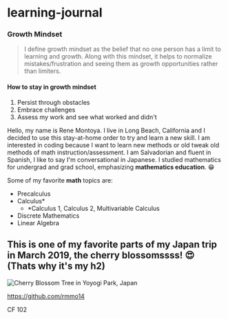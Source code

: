 # learning-journal

### Growth Mindset
>I define growth mindset as the belief that no one person has a limit to learning and growth. Along with this mindset, it helps to normalize mistakes/frustration and seeing them as growth opportunities rather than limiters. 

#### How to stay in growth mindset
1. Persist through obstacles
1. Embrace challenges
1. Assess my work and see what worked and didn't

Hello, my name is Rene Montoya. I live in Long Beach, California and I decided to use this stay-at-home order to try and learn a new skill. I am interested in coding because I want to learn new methods or old tweak old methods of math instruction/assessment. I am Salvadorian and fluent in Spanish, I like to say I'm conversational in Japanese. I studied mathematics for undergrad and grad school, emphasizing **mathematics education**. :grin:

Some of my favorite **math** topics are:
- Precalculus
- Calculus\*
  - \*Calculus 1, Calculus 2, Multivariable Calculus
- Discrete Mathematics
- Linear Algebra

## This is one of my favorite parts of my Japan trip in March 2019, the cherry blossomssss! :heart_eyes: (Thats why it's my h2)
![Cherry Blossom Tree in Yoyogi Park, Japan](https://user-images.githubusercontent.com/64452534/80455555-d53fc700-88e0-11ea-9654-056d942b6eaa.png)

https://github.com/rmmo14 

CF 102
